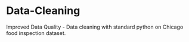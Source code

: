 # Data-Cleaning
Improved Data Quality - Data cleaning with standard python on Chicago food inspection dataset.
